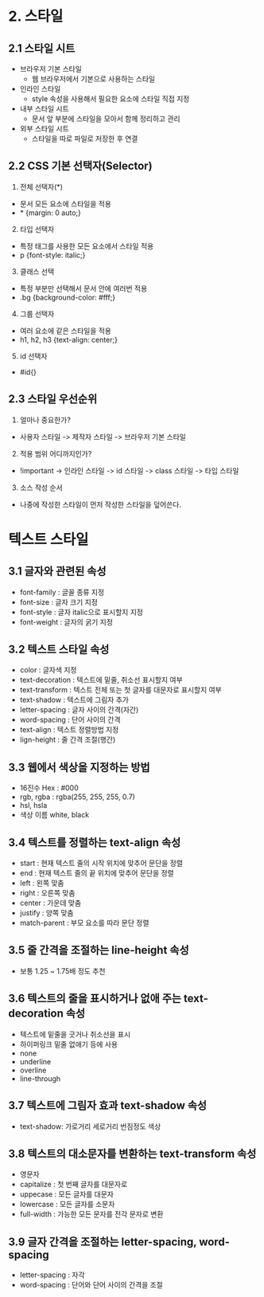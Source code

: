 # 2. 스타일

## 2.1 스타일 시트

- 브라우저 기본 스타일
  - 웹 브라우저에서 기본으로 사용하는 스타일
- 인라인 스타일
  - style 속성을 사용해서 필요한 요소에 스타일 직접 지정
- 내부 스타일 시트
  - 문서 앞 부분에 스타일을 모아서 함께 정리하고 관리
- 외부 스타일 시트
  - 스타일을 따로 파일로 저장한 후 연결

## 2.2 CSS 기본 선택자(Selector)

1. 전체 선택자(\*)

- 문서 모든 요소에 스타일을 적용
- \* {margin: 0 auto;}

2. 타입 선택자

- 특정 태그를 사용한 모든 요소에서 스타일 적용
- p {font-style: italic;}

3. 클래스 선택

- 특정 부분만 선택해서 문서 안에 여러번 적용
- .bg {background-color: #fff;}

4. 그룹 선택자

- 여러 요소에 같은 스타일을 적용
- h1, h2, h3 {text-align: center;}

5. id 선택자

- #id{}

## 2.3 스타일 우선순위

1. 얼마나 중요한가?

- 사용자 스타일 -> 제작자 스타일 -> 브라우저 기본 스타일

2. 적용 범위 어디까지인가?

- !important -> 인라인 스타일 -> id 스타일 -> class 스타일 -> 타입 스타일

3. 소스 작성 순서

- 나중에 작성한 스타일이 먼저 작성한 스타일을 덮어쓴다.

# 텍스트 스타일

## 3.1 글자와 관련된 속성

- font-family : 글꼴 종류 지정
- font-size : 글자 크기 지정
- font-style : 글자 italic으로 표시할지 지정
- font-weight : 글자의 굵기 지정

## 3.2 텍스트 스타일 속성

- color : 글자색 지정
- text-decoration : 텍스트에 밑줄, 취소선 표시할지 여부
- text-transform : 텍스트 전체 또는 첫 글자를 대문자로 표시할지 여부
- text-shadow : 텍스트에 그림자 추가
- letter-spacing : 글자 사이의 간격(자간)
- word-spacing : 단어 사이의 간격
- text-align : 텍스트 정렬방법 지정
- lign-height : 줄 간격 조절(행간)

## 3.3 웹에서 색상을 지정하는 방법

- 16진수 Hex : #000
- rgb, rgba : rgba(255, 255, 255, 0.7)
- hsl, hsla
- 색상 이름 white, black

## 3.4 텍스트를 정렬하는 text-align 속성

- start : 현재 텍스트 줄의 시작 위치에 맞추어 문단을 정렬
- end : 현재 텍스트 줄의 끝 위치에 맞추어 문단을 정렬
- left : 왼쪽 맞춤
- right : 오른쪽 맞춤
- center : 가운데 맞춤
- justify : 양쪽 맞춤
- match-parent : 부모 요소를 따라 문단 정렬

## 3.5 줄 간격을 조절하는 line-height 속성

- 보통 1.25 ~ 1.75배 정도 추천

## 3.6 텍스트의 줄을 표시하거나 없애 주는 text-decoration 속성

- 텍스트에 밑줄을 긋거나 취소선을 표시
- 하이퍼링크 밑줄 없애기 등에 사용
- none
- underline
- overline
- line-through

## 3.7 텍스트에 그림자 효과 text-shadow 속성

- text-shadow: 가로거리 세로거리 번짐정도 색상

## 3.8 텍스트의 대소문자를 변환하는 text-transform 속성

- 영문자
- capitalize : 첫 번째 글자를 대문자로
- uppecase : 모든 글자를 대문자
- lowercase : 모든 글자를 소문자
- full-width : 가능한 모든 문자를 전각 문자로 변환

## 3.9 글자 간격을 조절하는 letter-spacing, word-spacing

- letter-spacing : 자각
- word-spacing : 단어와 단어 사이의 간격을 조절
